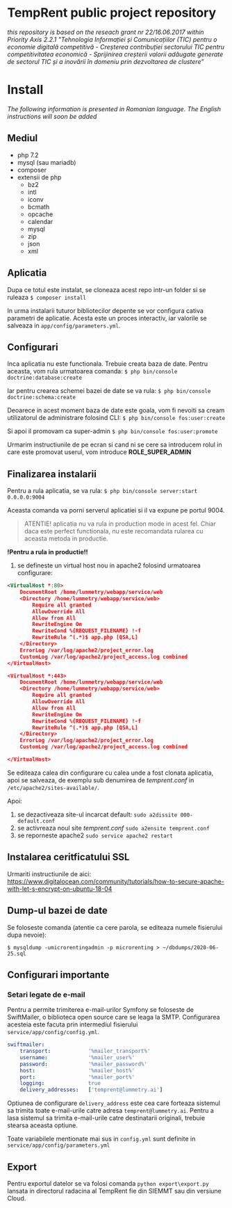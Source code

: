 # TempRent public project repository

_this repository is based on the reseach grant nr 22/16.06.2017 within Priority Axis 2.2.1 "Tehnologia Informației și Comunicațiilor (TIC) pentru o economie digitală competitivă - Creșterea contribuției sectorului TIC pentru competitivitatea economică - Sprijinirea creșterii valorii adăugate generate de sectorul TIC și a inovării în domeniu prin dezvoltarea de clustere”_

# Install

*The following information is presented in Romanian language. The English instructions will soon be added*

## Mediul
- php 7.2
- mysql (sau mariadb)
- composer
- extensii de php
  - bz2
  - intl
  - iconv
  - bcmath
  - opcache
  - calendar
  - mysql
  - zip
  - json
  - xml

## Aplicatia

Dupa ce totul este instalat, se cloneaza acest repo intr-un folder si se ruleaza
`$ composer install`

In urma instalarii tuturor bibliotecilor depente se vor configura cativa parametri de aplicatie. Acesta este un proces interactiv, iar valorile se salveaza in `app/config/parameters.yml`.

## Configurari

Inca aplicatia nu este functionala. Trebuie creata baza de date. Pentru aceasta, vom rula urmatoarea comanda:
`$ php bin/console doctrine:database:create`

Iar pentru crearea schemei bazei de date se va rula:
`$ php bin/console doctrine:schema:create`

Deoarece in acest moment baza de date este goala, vom fi nevoiti sa cream utilizatorul de administrare folosind CLI:
`$ php bin/console fos:user:create`

Si apoi il promovam ca super-admin
`$ php bin/console fos:user:promote`

Urmarim instructiunile de pe ecran si cand ni se cere sa introducem rolul in care este promovat userul, vom introduce **ROLE_SUPER_ADMIN**

## Finalizarea instalarii

Pentru a rula aplicatia, se va rula:
`$ php bin/console server:start 0.0.0.0:9004`

Aceasta comanda va porni serverul aplicatiei si il va expune pe portul 9004.

> ATENTIE! aplicatia nu va rula in production mode in acest fel. Chiar daca este perfect functionala, nu este recomandata rularea cu aceasta metoda in productie.

**!Pentru a rula in productie!!**
1. se defineste un virtual host nou in apache2 folosind urmatoarea configurare:
```xml
<VirtualHost *:80>
    DocumentRoot /home/lummetry/webapp/service/web
    <Directory /home/lummetry/webapp/service/web>
        Require all granted
        AllowOverride All
        Allow from All
        RewriteEngine On
        RewriteCond %{REQUEST_FILENAME} !-f
        RewriteRule ^(.*)$ app.php [QSA,L]
    </Directory>
    ErrorLog /var/log/apache2/project_error.log
    CustomLog /var/log/apache2/project_access.log combined
</VirtualHost>

<VirtualHost *:443>
    DocumentRoot /home/lummetry/webapp/service/web
    <Directory /home/lummetry/webapp/service/web>
        Require all granted
        AllowOverride All
        Allow from All
        RewriteEngine On
        RewriteCond %{REQUEST_FILENAME} !-f
        RewriteRule ^(.*)$ app.php [QSA,L]
    </Directory>
    ErrorLog /var/log/apache2/project_error.log
    CustomLog /var/log/apache2/project_access.log combined

</VirtualHost>
```

Se editeaza calea din configurare cu calea unde a fost clonata aplicatia, apoi se salveaza, de exemplu sub denumirea de *temprent.conf* in `/etc/apache2/sites-available/`.

Apoi:
1. se dezactiveaza site-ul incarcat default:
`sudo a2dissite 000-default.conf`
2. se activreaza noul site *temprent.conf*
`sudo a2ensite temprent.conf`
3. se reporneste apache2
`sudo service apache2 restart`

## Instalarea ceritficatului SSL

Urmariti instructiunile de aici: https://www.digitalocean.com/community/tutorials/how-to-secure-apache-with-let-s-encrypt-on-ubuntu-18-04

## Dump-ul bazei de date

Se foloseste comanda (atentie ca cere parola, se editeaza numele fisierului dupa nevoie):

`$ mysqldump -umicrorentingadmin -p microrenting > ~/dbdumps/2020-06-25.sql`

## Configurari importante

### Setari legate de e-mail

Pentru a permite trimiterea e-mail-urilor Symfony se foloseste de SwiftMailer, o biblioteca open source care se leaga la SMTP. Configurarea acesteia este facuta prin intermediul fisierului `service/app/config/config.yml`. 

```yml
swiftmailer:
    transport:            '%mailer_transport%'
    username:             '%mailer_user%'
    password:             '%mailer_password%'
    host:                 '%mailer_host%'
    port:                 '%mailer_port%'
    logging:              true
    delivery_addresses:   ['temprent@lummetry.ai']
```

Optiunea de configurare `delivery_address` este cea care forteaza sistemul sa trimita toate e-mail-urile catre adresa `temprent@lummetry.ai`. Pentru a lasa sistemul sa trimita e-mail-urile catre destinatarii originali, trebuie stearsa aceasta optiune.

Toate variabilele mentionate mai sus in `config.yml` sunt definite in `service/app/config/parameters.yml`

## Export

Pentru exportul datelor se va folosi comanda `python export\export.py` lansata in directorul radacina al TempRent fie din SIEMMT sau din versiune Cloud.